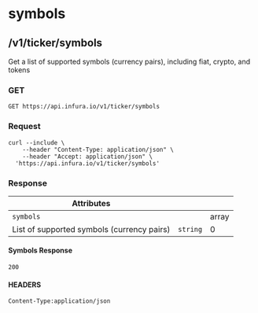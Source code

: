 # symbols

## /v1/ticker/symbols

Get a list of supported symbols (currency pairs), including fiat, crypto, and tokens

### GET

`GET https://api.infura.io/v1/ticker/symbols`

### Request

```
curl --include \
    --header "Content-Type: application/json" \
    --header "Accept: application/json" \
  'https://api.infura.io/v1/ticker/symbols'
```

### Response

| Attributes                                 |          |                                         |
|--------------------------------------------|----------|-----------------------------------------|
| `symbols`                                  |          | array                                   |
| List of supported symbols (currency pairs) | `string` | 0                                       |

#### Symbols Response

`200`

#### HEADERS

`Content-Type:application/json`

